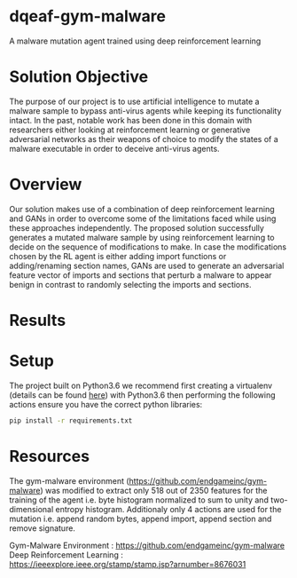 # dqeaf-gym-malware 

A malware mutation agent trained using deep reinforcement learning

Solution Objective
======
The purpose of our project is to use artificial intelligence to mutate a malware sample to bypass anti-virus agents while keeping its functionality intact. In the past, notable work has been done in this domain with researchers either looking at reinforcement learning or generative adversarial networks as their weapons of choice to modify the states of a malware executable in order to deceive anti-virus agents. 

Overview
======
Our solution makes use of a combination of deep reinforcement learning and GANs in order to overcome some of the limitations faced while using these approaches independently. 
The proposed solution successfully generates a mutated malware sample by using reinforcement learning to decide on the sequence of modifications to make. In case the modifications chosen by the RL agent is either adding import functions or adding/renaming section names, GANs are used to generate an adversarial feature vector of imports and sections that perturb a malware to appear benign in contrast to randomly selecting the imports and sections. 

Results
======


Setup
======

The project built on Python3.6 we recommend first creating a virtualenv (details can be found [here]) with Python3.6 then performing the following actions ensure you have the correct python libraries:

[here]: https://docs.python.org/3/tutorial/venv.html
```sh
pip install -r requirements.txt
```

Resources
====

The gym-malware environment (https://github.com/endgameinc/gym-malware) was modified to extract only 518 out of 2350 features for the training of the agent i.e. byte histogram normalized to sum to unity and two-dimensional entropy histogram. Additionaly only 4 actions are used for the mutation i.e. append random bytes, append import, append section and remove signature.

Gym-Malware Environment : https://github.com/endgameinc/gym-malware <br>
Deep Reinforcement Learning : https://ieeexplore.ieee.org/stamp/stamp.jsp?arnumber=8676031
